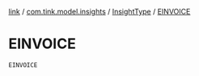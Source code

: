 [link](../../index.md) / [com.tink.model.insights](../index.md) / [InsightType](index.md) / [EINVOICE](./-e-i-n-v-o-i-c-e.md)

# EINVOICE

`EINVOICE`